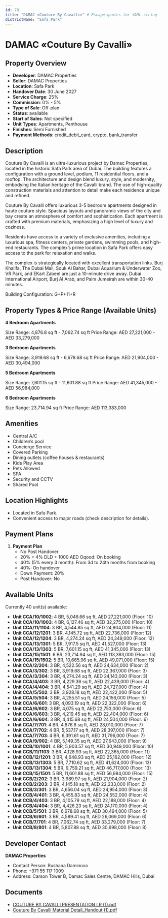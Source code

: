```yaml
---
id: 78
title: "DAMAC «Couture By Cavalli»" # Escape quotes for YAML string
districtName: "Safa Park"
---
```


# DAMAC «Couture By Cavalli»

## Property Overview
- **Developer**: DAMAC Properties
- **Seller**: DAMAC Properties
- **Location**: Safa Park
- **Handover Date**: 30 June 2027
- **Service Charge**: 25%
- **Commission**: 0% - 5%
- **Type of Sale**: Off-plan
- **Status**: available
- **Start of Sales**: Not specified
- **Unit Types**: Apartments, Penthouse
- **Finishes**: Semi Furnished
- **Payment Methods**: credit_debit_card, crypto, bank_transfer

## Description
Couture By Cavalli is an ultra-luxurious project by Damac Properties, located in the historic Safa Park area of Dubai. The building features a configuration with a ground level, podium, 11 residential floors, and a rooftop. The architecture and design blend luxury, style, and modernity, embodying the Italian heritage of the Cavalli brand. The use of high-quality construction materials and attention to detail make each residence unique and refined.

Couture By Cavalli offers luxurious 3-5 bedroom apartments designed in haute couture style. Spacious layouts and panoramic views of the city and bay create an atmosphere of comfort and sophistication. Each apartment is crafted with premium materials, emphasizing a high level of luxury and coziness.

Residents have access to a variety of exclusive amenities, including a luxurious spa, fitness centers, private gardens, swimming pools, and high-end restaurants. The complex’s prime location in Safa Park offers easy access to the park for relaxation and walks.

The complex is strategically located with excellent transportation links. Burj Khalifa, The Dubai Mall, Souk Al Bahar, Dubai Aquarium & Underwater Zoo, VR Park, and EKart Zabeel are just a 10-minute drive away. Dubai International Airport, Burj Al Arab, and Palm Jumeirah are within 30-40 minutes.

Building Configuration: G+P+11+R

## Property Types & Price Range (Available Units)
**4 Bedroom Apartments**

Size Range: 4,876.8 sq ft - 7,062.74 sq ft
Price Range: AED 27,221,000 - AED 33,279,000

**3 Bedroom Apartments**

Size Range: 3,919.68 sq ft - 6,678.68 sq ft
Price Range: AED 21,904,000 - AED 30,494,000

**5 Bedroom Apartments**

Size Range: 7,601.15 sq ft - 11,601.88 sq ft
Price Range: AED 41,345,000 - AED 56,984,000

**6 Bedroom Apartments**

Size Range: 23,714.94 sq ft
Price Range: AED 113,383,000

## Amenities
- Central A/C
- Children’s pool
- Concierge Service
- Covered Parking
- Dining outlets  (coffee houses & restaurants)
- Kids Play Area
- Pets Allowed
- SPA
- Security and CCTV
- Shared Pool

## Location Highlights
- Located in Safa Park.
- Convenient access to major roads (check description for details).

## Payment Plans
1. **Payment Plan**
   - No Post Handover
   - 20% + 4% DLD + 1000 AED Oqood: On booking
   - 40% (5% every 3 month): From 3d to 24th months from booking
   - 40%: On handover
   - Down Payment: 20%
   - Post Handover: No

## Available Units
Currently 40 unit(s) available:
- **Unit CCA/10/1002**: 4 BR, 5,046.66 sq ft, AED 27,221,000 (Floor: 10)
- **Unit CCA/10/1003**: 4 BR, 6,127.46 sq ft, AED 32,275,000 (Floor: 10)
- **Unit CCA/11/1104**: 3 BR, 4,544.85 sq ft, AED 24,904,000 (Floor: 11)
- **Unit CCA/12/1201**: 3 BR, 4,145.72 sq ft, AED 22,736,000 (Floor: 12)
- **Unit CCA/12/1204**: 3 BR, 4,274.24 sq ft, AED 24,349,000 (Floor: 12)
- **Unit CCA/13/1301**: 5 BR, 7,917.5 sq ft, AED 41,527,000 (Floor: 13)
- **Unit CCA/13/1303**: 5 BR, 7,601.15 sq ft, AED 41,345,000 (Floor: 13)
- **Unit CCA/15/1501**: 6 BR, 23,714.94 sq ft, AED 113,383,000 (Floor: 15)
- **Unit CCA/15/1502**: 5 BR, 10,665.96 sq ft, AED 49,071,000 (Floor: 15)
- **Unit CCA/2/204**: 3 BR, 4,522.56 sq ft, AED 24,634,000 (Floor: 2)
- **Unit CCA/3/302**: 3 BR, 3,919.68 sq ft, AED 22,367,000 (Floor: 3)
- **Unit CCA/3/304**: 3 BR, 4,274.24 sq ft, AED 24,143,000 (Floor: 3)
- **Unit CCA/4/403**: 3 BR, 4,229.36 sq ft, AED 22,439,000 (Floor: 4)
- **Unit CCA/4/404**: 3 BR, 4,541.29 sq ft, AED 24,727,000 (Floor: 4)
- **Unit CCA/5/502**: 3 BR, 3,928.18 sq ft, AED 22,422,000 (Floor: 5)
- **Unit CCA/5/504**: 3 BR, 4,255.51 sq ft, AED 24,156,000 (Floor: 5)
- **Unit CCA/6/601**: 3 BR, 4,093.19 sq ft, AED 22,322,000 (Floor: 6)
- **Unit CCA/6/602**: 3 BR, 4,075 sq ft, AED 22,753,000 (Floor: 6)
- **Unit CCA/6/603**: 3 BR, 4,219.45 sq ft, AED 22,404,000 (Floor: 6)
- **Unit CCA/6/604**: 3 BR, 4,415.68 sq ft, AED 24,504,000 (Floor: 6)
- **Unit CCA/7/701**: 4 BR, 4,876.8 sq ft, AED 28,010,000 (Floor: 7)
- **Unit CCA/7/702**: 4 BR, 5,537.17 sq ft, AED 28,397,000 (Floor: 7)
- **Unit CCA/7/703**: 4 BR, 6,391.61 sq ft, AED 31,796,000 (Floor: 7)
- **Unit CCA/9/902**: 4 BR, 5,149.35 sq ft, AED 27,643,000 (Floor: 9)
- **Unit CCB/10/1001**: 4 BR, 5,903.57 sq ft, AED 30,949,000 (Floor: 10)
- **Unit CCB/11/1103**: 3 BR, 4,128.93 sq ft, AED 22,365,000 (Floor: 11)
- **Unit CCB/12/1201**: 3 BR, 4,648.93 sq ft, AED 25,162,000 (Floor: 12)
- **Unit CCB/13/1303**: 5 BR, 7,710.62 sq ft, AED 41,624,000 (Floor: 13)
- **Unit CCB/13/1304**: 5 BR, 9,759.21 sq ft, AED 46,717,000 (Floor: 13)
- **Unit CCB/15/1501**: 5 BR, 11,601.88 sq ft, AED 56,984,000 (Floor: 15)
- **Unit CCB/2/202**: 3 BR, 3,989.97 sq ft, AED 21,904,000 (Floor: 2)
- **Unit CCB/2/203**: 3 BR, 4,145.18 sq ft, AED 22,233,000 (Floor: 2)
- **Unit CCB/3/301**: 3 BR, 4,656.04 sq ft, AED 24,954,000 (Floor: 3)
- **Unit CCB/4/401**: 3 BR, 4,455.83 sq ft, AED 24,552,000 (Floor: 4)
- **Unit CCB/4/403**: 3 BR, 4,105.79 sq ft, AED 22,188,000 (Floor: 4)
- **Unit CCB/4/404**: 3 BR, 4,426.23 sq ft, AED 24,170,000 (Floor: 4)
- **Unit CCB/5/501**: 3 BR, 6,678.68 sq ft, AED 30,494,000 (Floor: 5)
- **Unit CCB/6/601**: 3 BR, 4,589.41 sq ft, AED 26,069,000 (Floor: 6)
- **Unit CCB/7/701**: 4 BR, 7,062.74 sq ft, AED 33,279,000 (Floor: 7)
- **Unit CCB/8/801**: 4 BR, 5,807.88 sq ft, AED 30,698,000 (Floor: 8)

## Developer Contact
**DAMAC Properties**
- Contact Person: Rushana Daminova
- Phone: +971 55 117 1009
- Address: Carson Tower B, Damac Sales Centre, DAMAC Hills, Dubai

## Documents
- [COUTURE BY CAVALLI PRESENTATION LR (1).pdf](https://cdn.geniemap.net/2024/08/09/Xf94WMyHpuQAfPyeveWMVlYHrbmkp8p0pFMs1pqk.pdf)
- [Couture By Cavalli Material Detail_Handout (1).pdf](https://cdn.geniemap.net/2024/08/09/R99Xdrxb3qwX6Gs3mqcc8fexRfIMHuUJ4brN8rCW.pdf)
